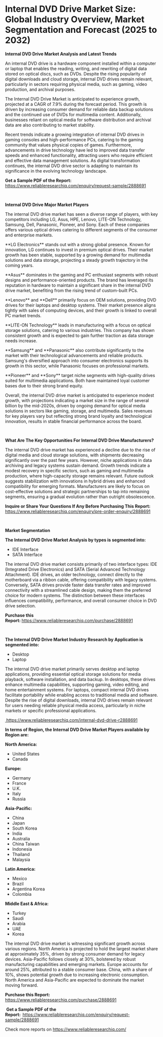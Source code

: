 <p><h1>Internal DVD Drive Market Size: Global Industry Overview, Market Segmentation and Forecast (2025 to 2032)</h1></p><p><strong>Internal DVD Drive Market Analysis and Latest Trends</strong></p>
<p><p>An internal DVD drive is a hardware component installed within a computer or laptop that enables the reading, writing, and rewriting of digital data stored on optical discs, such as DVDs. Despite the rising popularity of digital downloads and cloud storage, internal DVD drives remain relevant, particularly in sectors requiring physical media, such as gaming, video production, and archival purposes.</p><p>The Internal DVD Drive Market is anticipated to experience growth, projected at a CAGR of 7.9% during the forecast period. This growth is driven by increasing consumer demand for reliable data backup solutions and the continued use of DVDs for multimedia content. Additionally, businesses reliant on optical media for software distribution and archival data are also contributing to market stability.</p><p>Recent trends indicate a growing integration of internal DVD drives in gaming consoles and high-performance PCs, catering to the gaming community that values physical copies of games. Furthermore, advancements in drive technology have led to improved data transfer speeds and enhanced functionality, attracting users who require efficient and effective data management solutions. As digital transformation continues, the internal DVD drive sector is adapting to maintain its significance in the evolving technology landscape.</p></p>
<p><strong>Get a Sample PDF of the Report:&nbsp;</strong> <a href="https://www.reliableresearchiq.com/enquiry/request-sample/2888691?utm_campaign=2238&utm_medium=2&utm_source=Github&utm_content=ia&utm_term=14032025&utm_id=internal-dvd-drive">https://www.reliableresearchiq.com/enquiry/request-sample/2888691</a></p>
<p>&nbsp;</p>
<p><strong>Internal DVD Drive Major Market Players</strong></p>
<p><p>The internal DVD drive market has seen a diverse range of players, with key competitors including LG, Asus, HPE, Lenovo, LITE-ON Technology, Samsung, Dell, Panasonic, Pioneer, and Sony. Each of these companies offers various optical drives catering to different segments of the consumer and enterprise markets.</p><p>**LG Electronics** stands out with a strong global presence. Known for innovation, LG continues to invest in premium optical drives. Their market growth has been stable, supported by a growing demand for multimedia solutions and data storage, projecting a steady growth trajectory in the coming years.</p><p>**Asus** dominates in the gaming and PC enthusiast segments with robust designs and performance-oriented products. The brand has leveraged its reputation in hardware to maintain a significant share in the internal DVD drive market, benefiting from the rising trend of custom-built PCs.</p><p>**Lenovo** and **Dell** primarily focus on OEM solutions, providing DVD drives for their laptops and desktop systems. Their market presence aligns tightly with sales of computing devices, and their growth is linked to overall PC market trends.</p><p>**LITE-ON Technology** leads in manufacturing with a focus on optical storage solutions, catering to various industries. This company has shown consistent growth and is expected to gain further traction as data storage needs increase.</p><p>**Samsung** and **Panasonic** also contribute significantly to the market with their technological advancements and reliable products. Samsung's diversified approach into consumer electronics supports its growth in this sector, while Panasonic focuses on professional markets.</p><p>**Pioneer** and **Sony** target niche segments with high-quality drives suited for multimedia applications. Both have maintained loyal customer bases due to their strong brand equity.</p><p>Overall, the internal DVD drive market is anticipated to experience modest growth, with projections indicating a market size in the range of several billion by the mid-2020s, driven by ongoing demand for optical media solutions in sectors like gaming, storage, and multimedia. Sales revenues for key players vary but reflecting strong brand loyalty and technological innovation, results in stable financial performance across the board.</p></p>
<p>&nbsp;</p>
<p><strong>What Are The Key Opportunities For Internal DVD Drive Manufacturers?</strong></p>
<p><p>The internal DVD drive market has experienced a decline due to the rise of digital media and cloud storage solutions, with shipments decreasing significantly over the past few years. However, niche applications in data archiving and legacy systems sustain demand. Growth trends indicate a modest recovery in specific sectors, such as gaming and multimedia production, where high-capacity storage remains relevant. Future outlook suggests stabilization with innovations in hybrid drives and enhanced compatibility for emerging formats. Manufacturers are likely to focus on cost-effective solutions and strategic partnerships to tap into remaining segments, ensuring a gradual evolution rather than outright obsolescence.</p></p>
<p><strong>Inquire or Share Your Questions If Any Before Purchasing This Report:</strong> <a href="https://www.reliableresearchiq.com/enquiry/pre-order-enquiry/2888691?utm_campaign=2238&utm_medium=2&utm_source=Github&utm_content=ia&utm_term=14032025&utm_id=internal-dvd-drive">https://www.reliableresearchiq.com/enquiry/pre-order-enquiry/2888691</a></p>
<p>&nbsp;</p>
<p><strong>Market Segmentation</strong></p>
<p><strong>The Internal DVD Drive Market Analysis by types is segmented into:</strong></p>
<p><ul><li>IDE Interface</li><li>SATA Interface</li></ul></p>
<p><p>The internal DVD drive market consists primarily of two interface types: IDE (Integrated Drive Electronics) and SATA (Serial Advanced Technology Attachment). IDE drives, an older technology, connect directly to the motherboard via a ribbon cable, offering compatibility with legacy systems. Conversely, SATA drives provide faster data transfer rates and improved connectivity with a streamlined cable design, making them the preferred choice for modern systems. The distinction between these interfaces influences compatibility, performance, and overall consumer choice in DVD drive selection.</p></p>
<p><strong>Purchase this Report:&nbsp;</strong><a href="https://www.reliableresearchiq.com/purchase/2888691?utm_campaign=2238&utm_medium=2&utm_source=Github&utm_content=ia&utm_term=14032025&utm_id=internal-dvd-drive">https://www.reliableresearchiq.com/purchase/2888691</a></p>
<p>&nbsp;</p>
<p><strong>The Internal DVD Drive Market Industry Research by Application is segmented into:</strong></p>
<p><ul><li>Desktop</li><li>Laptop</li></ul></p>
<p><p>The internal DVD drive market primarily serves desktop and laptop applications, providing essential optical storage solutions for media playback, software installation, and data backup. In desktops, these drives enhance multimedia capabilities, supporting gaming, video editing, and home entertainment systems. For laptops, compact internal DVD drives facilitate portability while enabling access to traditional media and software. Despite the rise of digital downloads, internal DVD drives remain relevant for users needing reliable physical media access, particularly in niche markets or specific professional applications.</p></p>
<p><a href="https://www.reliableresearchiq.com/internal-dvd-drive-r2888691?utm_campaign=2238&utm_medium=2&utm_source=Github&utm_content=ia&utm_term=14032025&utm_id=internal-dvd-drive">&nbsp;https://www.reliableresearchiq.com/internal-dvd-drive-r2888691</a></p>
<p><strong>In terms of Region, the Internal DVD Drive Market Players available by Region are:</strong></p>
<p>
    <p> <strong> North America: </strong>
        <ul>
            <li>United States</li>
            <li>Canada</li>
        </ul>
        </p> 
    <p> <strong> Europe: </strong>
        <ul>
            <li>Germany</li>
            <li>France</li>
            <li>U.K.</li>
            <li>Italy</li>
            <li>Russia</li>
        </ul>
        </p> 
    <p> <strong> Asia-Pacific: </strong>
        <ul>
            <li>China</li>
            <li>Japan</li>
            <li>South Korea</li>
            <li>India</li>
            <li>Australia</li>
            <li>China Taiwan</li>
            <li>Indonesia</li>
            <li>Thailand</li>
            <li>Malaysia</li>
        </ul>
        </p> 
    <p> <strong> Latin America: </strong>
        <ul>
            <li>Mexico</li>
            <li>Brazil</li>
            <li>Argentina Korea</li>
            <li>Colombia</li>
        </ul>
        </p> 
    <p> <strong> Middle East & Africa: </strong>
        <ul>
            <li>Turkey</li>
            <li>Saudi</li>
            <li>Arabia</li>
            <li>UAE</li>
            <li>Korea</li>
        </ul>
    </p>
    </p>
<p><p>The internal DVD drive market is witnessing significant growth across various regions. North America is projected to hold the largest market share at approximately 35%, driven by strong consumer demand for legacy devices. Asia-Pacific follows closely at 30%, bolstered by robust manufacturing capabilities and emerging markets. Europe accounts for around 25%, attributed to a stable consumer base. China, with a share of 10%, shows potential growth due to increasing electronic consumption. North America and Asia-Pacific are expected to dominate the market moving forward.</p></p>
<p><strong>Purchase this Report: </strong><a href="https://www.reliableresearchiq.com/purchase/2888691?utm_campaign=2238&utm_medium=2&utm_source=Github&utm_content=ia&utm_term=14032025&utm_id=internal-dvd-drive">https://www.reliableresearchiq.com/purchase/2888691</a></p>
<p>&nbsp;<strong>Get a Sample PDF of the Report:&nbsp;&nbsp;</strong><a href="https://www.reliableresearchiq.com/enquiry/request-sample/2888691?utm_campaign=2238&utm_medium=2&utm_source=Github&utm_content=ia&utm_term=14032025&utm_id=internal-dvd-drive">https://www.reliableresearchiq.com/enquiry/request-sample/2888691</a></p>
<p><strong></strong></p>
<p>Check more reports on <a href="https://www.reliableresearchiq.com/?utm_campaign=2238&utm_medium=2&utm_source=Github&utm_content=ia&utm_term=14032025&utm_id=internal-dvd-drive">https://www.reliableresearchiq.com/</a></p>